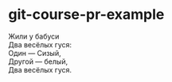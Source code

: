 # git-course-pr-example

Жили у бабуси  
Два весёлых гуся:  
Один — Сизый,  
Другой — белый,  
Два весёлых гуся.  
